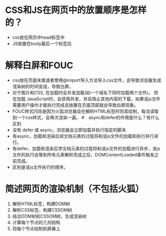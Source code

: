 # CSS和JS在网页中的放置顺序是怎样的？
* css放在网页中head标签中
* JS放置在body最后一个标签后
# 解释白屏和FOUC
* css放在页面末尾或者使用@import导入方法导入css文件，会导致浏览器生成渲染树的时间变成，导致白屏。
* 对于图片和CSS, 在加载时会并发加载(如一个域名下同时加载两个文件)。 但在加载 JavaScript时，会禁用并发，并且阻止其他内容的下载，如果该js文件需要用户操作才能执行完成且放置在页面顶部就会导致白屏现象。
* FOUC样式闪烁是因为火狐浏览器会在解析HTML标签时将其绘制，每当读取到一个css样式，会再次渲染一遍。
#　async和defer的作用是什么？有什么区别
* 没有 defer 或 async，浏览器会立即加载并执行指定的脚本.
* 有async，加载和渲染后续文档元素的过程将和该js文件的加载和执行并行进行。
* 有defer，加载和渲染后学文档元素的过程将和该js文件的加载进行异步，该js文件的执行会等到所有元素解析完成之后，DOMContentLoaded事件触发之前完成。
* 区别是该js文件执行的顺序。
# 简述网页的渲染机制（不包括火狐）
1. 解析HTML标签，构建DOM树
2. 解析CSS标签，构建CSSOM树
3. 结合DOM树和CSSOM树，生成渲染树
4. 计算每个节点的几何结构
5. 将每个节点绘制到屏幕上
